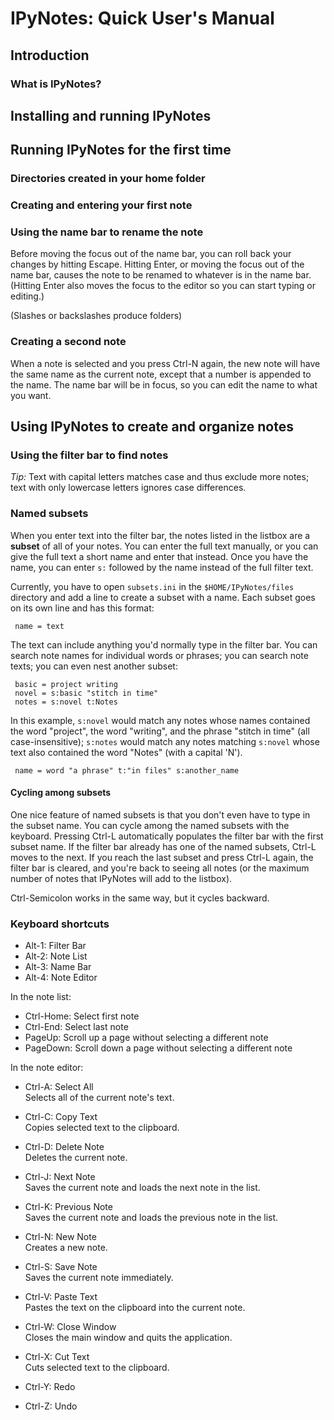 IPyNotes: Quick User's Manual
=============================



## Introduction


### What is IPyNotes?



## Installing and running IPyNotes




## Running IPyNotes for the first time


### Directories created in your home folder



### Creating and entering your first note



### Using the name bar to rename the note

Before moving the focus out of the name bar, you can roll back your changes by hitting Escape. Hitting Enter, or moving the focus out of the name bar, causes the note to be renamed to whatever is in the name bar. (Hitting Enter also moves the focus to the editor so you can start typing or editing.)

(Slashes or backslashes produce folders)



### Creating a second note

When a note is selected and you press Ctrl-N again, the new note will have the same name as the current note, except that a number is appended to the name. The name bar will be in focus, so you can edit the name to what you want.



## Using IPyNotes to create and organize notes

### Using the filter bar to find notes

*Tip:* Text with capital letters matches case and thus exclude more notes; text with only lowercase letters ignores case differences.


### Named subsets

When you enter text into the filter bar, the notes listed in the listbox are a **subset** of all of your notes. You can enter the full text manually, or you can give the full text a short name and enter that instead. Once you have the name, you can enter `s:` followed by the name instead of the full filter text.

Currently, you have to open `subsets.ini` in the `$HOME/IPyNotes/files` directory and add a line to create a subset with a name. Each subset goes on its own line and has this format:

     name = text
     
The text can include anything you'd normally type in the filter bar. You can search note names for individual words or phrases; you can search note texts; you can even nest another subset:

     basic = project writing
     novel = s:basic "stitch in time"
     notes = s:novel t:Notes

In this example, `s:novel` would match any notes whose names contained the word "project", the word "writing", and the phrase "stitch in time" (all case-insensitive); `s:notes` would match any notes matching `s:novel` whose text also contained the word "Notes" (with a capital 'N').

     name = word "a phrase" t:"in files" s:another_name

#### Cycling among subsets

One nice feature of named subsets is that you don't even have to type in the subset name. You can cycle among the named subsets with the keyboard. Pressing Ctrl-L automatically populates the filter bar with the first subset name. If the filter bar already has one of the named subsets, Ctrl-L moves to the next. If you reach the last subset and press Ctrl-L again, the filter bar is cleared, and you're back to seeing all notes (or the maximum number of notes that IPyNotes will add to the listbox).

Ctrl-Semicolon works in the same way, but it cycles backward.



### Keyboard shortcuts

- Alt-1: Filter Bar
- Alt-2: Note List
- Alt-3: Name Bar
- Alt-4: Note Editor

In the note list:

- Ctrl-Home: Select first note
- Ctrl-End: Select last note
- PageUp: Scroll up a page without selecting a different note
- PageDown: Scroll down a page without selecting a different note

In the note editor:

- Ctrl-A: Select All  
  Selects all of the current note's text.
  
- Ctrl-C: Copy Text  
  Copies selected text to the clipboard.
   
- Ctrl-D: Delete Note  
  Deletes the current note.
  
- Ctrl-J: Next Note  
  Saves the current note and loads the next note in the list.
  
- Ctrl-K: Previous Note  
  Saves the current note and loads the previous note in the list.

- Ctrl-N: New Note  
  Creates a new note.

- Ctrl-S: Save Note  
  Saves the current note immediately.

- Ctrl-V: Paste Text  
  Pastes the text on the clipboard into the current note.

- Ctrl-W: Close Window  
  Closes the main window and quits the application.

- Ctrl-X: Cut Text  
  Cuts selected text to the clipboard.

- Ctrl-Y: Redo

- Ctrl-Z: Undo



